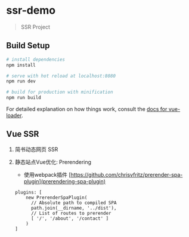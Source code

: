 # ssr-demo

> SSR Project

## Build Setup

``` bash
# install dependencies
npm install

# serve with hot reload at localhost:8080
npm run dev

# build for production with minification
npm run build
```

For detailed explanation on how things work, consult the [docs for vue-loader](http://vuejs.github.io/vue-loader).

## Vue SSR
1. 简书动态网页 SSR
2. 静态站点Vue优化: Prerendering
    - 使用webpack插件 [https://github.com/chrisvfritz/prerender-spa-plugin](prerendering-spa-plugin)

    ```
    plugins: [
        new PrerenderSpaPlugin(
          // Absolute path to compiled SPA
          path.join(__dirname, '../dist'),
          // List of routes to prerender
          [ '/', '/about', '/contact' ]
        )
    ]
    ```

